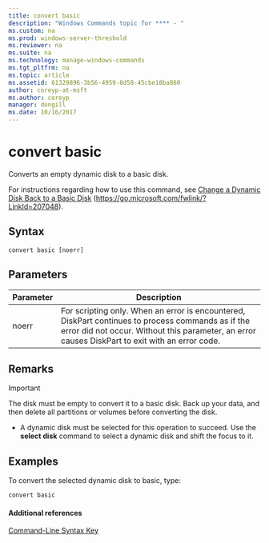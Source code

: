 ```yaml
---
title: convert basic
description: "Windows Commands topic for **** - "
ms.custom: na
ms.prod: windows-server-threshold
ms.reviewer: na
ms.suite: na
ms.technology: manage-windows-commands
ms.tgt_pltfrm: na
ms.topic: article
ms.assetid: 61329896-3b56-4959-8d58-45cbe18ba860
author: coreyp-at-msft
ms.author: coreyp
manager: dongill
ms.date: 10/16/2017
---
```


# convert basic



Converts an empty dynamic disk to a basic disk.

For instructions regarding how to use this command, see [Change a Dynamic Disk Back to a Basic Disk](https://go.microsoft.com/fwlink/?LinkId=207048) (https://go.microsoft.com/fwlink/?LinkId=207048).

## Syntax

```
convert basic [noerr]
```

## Parameters

|Parameter|Description|
|---------|-----------|
|noerr|For scripting only. When an error is encountered, DiskPart continues to process commands as if the error did not occur. Without this parameter, an error causes DiskPart to exit with an error code.|

## Remarks

> [!IMPORTANT]
> The disk must be empty to convert it to a basic disk. Back up your data, and then delete all partitions or volumes before converting the disk.
> -   A dynamic disk must be selected for this operation to succeed. Use the **select disk** command to select a dynamic disk and shift the focus to it.

## <a name="BKMK_examples"></a>Examples

To convert the selected dynamic disk to basic, type:
```
convert basic
```

#### Additional references

[Command-Line Syntax Key](command-line-syntax-key.md)

